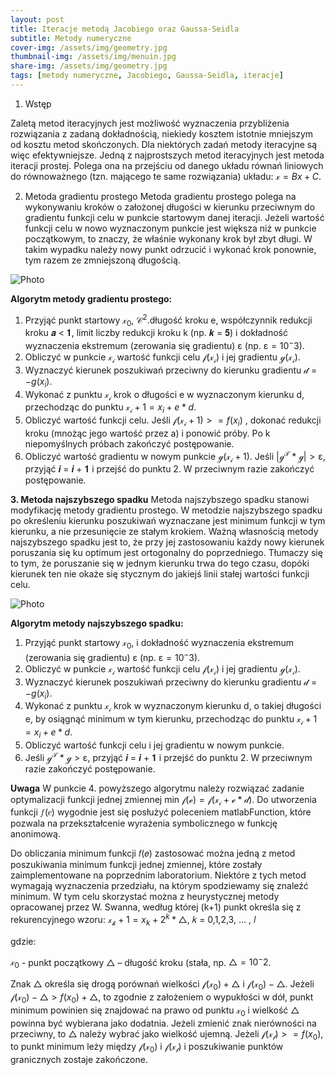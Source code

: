 ```yaml
---
layout: post
title: Iteracje metodą Jacobiego oraz Gaussa-Seidla
subtitle: Metody numeryczne
cover-img: /assets/img/geometry.jpg
thumbnail-img: /assets/img/menuin.jpg
share-img: /assets/img/geometry.jpg
tags: [metody numeryczne, Jacobiego, Gaussa-Seidla, iteracje]
---
```


1. Wstęp

Zaletą metod iteracyjnych jest możliwość wyznaczenia przybliżenia rozwiązania z zadaną dokładnością, niekiedy kosztem istotnie mniejszym od kosztu metod skończonych. Dla niektórych zadań metody iteracyjne są więc efektywniejsze. Jedną z najprostszych metod iteracyjnych jest metoda iteracji prostej. Polega ona na przejściu od danego układu równań liniowych do równoważnego (tzn. mającego te same rozwiązania) układu: $\mathcal{x}=Bx+C$.

2. Metoda gradientu prostego
Metoda gradientu prostego polega na wykonywaniu kroków o założonej długości w kierunku
przeciwnym do gradientu funkcji celu w punkcie startowym danej iteracji. Jeżeli wartość funkcji celu w
nowo wyznaczonym punkcie jest większa niż w punkcie początkowym, to znaczy, że właśnie wykonany
krok był zbyt długi. W takim wypadku należy nowy punkt odrzucić i wykonać krok ponownie, tym razem
ze zmniejszoną długością.

![Photo](https://upload.wikimedia.org/wikipedia/commons/7/79/Gradient_descent.png)

**Algorytm metody gradientu prostego:**
1. Przyjąć punkt startowy $\mathcal{x_0}$, $\mathcal{C^2}$.długość kroku e, współczynnik redukcji kroku 𝒂 < 𝟏, limit liczby redukcji kroku k (np. 𝒌 = 𝟓) i dokładność wyznaczenia ekstremum (zerowania się gradientu) ε (np. $\mathcal{ε}={10^-3}$).
2. Obliczyć w punkcie $\mathcal{x_i}$ wartość funkcji celu $\mathcal{f(x_i)}$ i jej gradientu $\mathcal{g(x_i)}$.
3. Wyznaczyć kierunek poszukiwań przeciwny do kierunku gradientu $\mathcal{d}={-g(x_i)}$.
4. Wykonać z punktu $\mathcal{x_i}$ krok o długości e w wyznaczonym kierunku d, przechodząc do punktu $\mathcal{x_i+1}={x_i+e*d}$.
5. Obliczyć wartość funkcji celu. Jeśli $\mathcal{f(x_i+1)}>={f(x_i)}$ , dokonać redukcji kroku (mnożąc jego wartość przez a) i ponowić próby. Po k niepomyślnych próbach zakończyć postępowanie.
6. Obliczyć wartość gradientu w nowym punkcie $\mathcal{g(x_i+1)}$. Jeśli $\mathcal{|g^T*g|>ε}$, przyjąć 𝒊 = 𝒊 + 𝟏 i przejść do
punktu 2. W przeciwnym razie zakończyć postępowanie.


**3. Metoda najszybszego spadku**
Metoda najszybszego spadku stanowi modyfikację metody gradientu prostego. W metodzie
najszybszego spadku po określeniu kierunku poszukiwań wyznaczane jest minimum funkcji w tym
kierunku, a nie przesunięcie ze stałym krokiem. Ważną własnością metody najszybszego spadku jest to, że
przy jej zastosowaniu każdy nowy kierunek poruszania się ku optimum jest ortogonalny do poprzedniego.
Tłumaczy się to tym, że poruszanie się w jednym kierunku trwa do tego czasu, dopóki kierunek ten nie
okaże się stycznym do jakiejś linii stałej wartości funkcji celu.

![Photo](https://upload.wikimedia.org/wikipedia/commons/thumb/a/ab/Metoda_najszybszego_spadku.svg/1280px-Metoda_najszybszego_spadku.svg.png)


**Algorytm metody najszybszego spadku:**
1. Przyjąć punkt startowy $\mathcal{x_0}$, i dokładność wyznaczenia ekstremum (zerowania się gradientu) ε (np. $\mathcal{ε}={10^-3}$).
2. Obliczyć w punkcie $\mathcal{x_i}$ wartość funkcji celu $\mathcal{f(x_i)}$ i jej gradientu $\mathcal{g(x_i)}$.
3. Wyznaczyć kierunek poszukiwań przeciwny do kierunku gradientu $\mathcal{d}={-g(x_i)}$.
4. Wykonać z punktu $\mathcal{x_i}$ krok w wyznaczonym kierunku d, o takiej długości e, by osiągnąć minimum w tym kierunku, przechodząc do punktu $\mathcal{x_i+1}={x_i+e*d}$.
5. Obliczyć wartość funkcji celu i jej gradientu w nowym punkcie.
6. Jeśli $\mathcal{g^T*g>ε}$, przyjąć 𝒊 = 𝒊 + 𝟏 i przejść do punktu 2. W przeciwnym razie zakończyć postępowanie.

**Uwaga**
W punkcie 4. powyższego algorytmu należy rozwiązać zadanie optymalizacji funkcji jednej zmiennej min $\mathcal{f(e)=f(x_i+e*d)}$. Do utworzenia funkcji 𝑓(𝑒) wygodnie jest się posłużyć poleceniem matlabFunction, które pozwala na przekształcenie wyrażenia symbolicznego w funkcję anonimową. 

Do obliczania minimum funkcji 𝑓(𝑒) zastosować można jedną z metod poszukiwania minimum funkcji jednej zmiennej, które zostały zaimplementowane na poprzednim laboratorium. Niektóre z tych metod wymagają wyznaczenia przedziału, na którym spodziewamy się znaleźć minimum. W tym celu skorzystać można z heurystycznej metody opracowanej przez W. Swanna, według której (k+1) punkt określa się z rekurencyjnego wzoru:
$\mathcal{x_k+1}={x_k+2^k*\bigtriangleup}$, 𝑘 = 0,1,2,3, … , 𝑙

gdzie: 

$\mathcal{x_0}$ - punkt początkowy
$\mathcal{\bigtriangleup}$ – długość kroku (stała, np. $\mathcal{\bigtriangleup}={10^-2}$.

Znak $\mathcal{\bigtriangleup}$ określa się drogą porównań wielkości $\mathcal{f(x_0)+\bigtriangleup}$ i $\mathcal{f(x_0)-\bigtriangleup}$. Jeżeli $\mathcal{f(x_0)-\bigtriangleup}>{f(x_0)+\bigtriangleup}$, to zgodnie z założeniem o wypukłości w dół, punkt minimum powinien się znajdować na prawo od punktu $\mathcal{x_0}$ i wielkość $\mathcal{\bigtriangleup}$ powinna być wybierana jako dodatnia. Jeżeli zmienić znak nierówności na przeciwny, to $\mathcal{\bigtriangleup}$ należy wybrać jako wielkość ujemną. Jeżeli $\mathcal{f(x_l)}>={f(x_0)}$, to punkt minimum leży między $\mathcal{f(x_0)}$ i $\mathcal{f(x_l)}$ i poszukiwanie punktów granicznych zostaje zakończone.